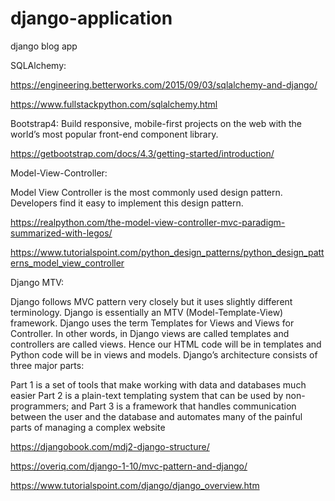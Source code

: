 # django-application
django blog app

SQLAlchemy:

https://engineering.betterworks.com/2015/09/03/sqlalchemy-and-django/

https://www.fullstackpython.com/sqlalchemy.html

Bootstrap4:
Build responsive, mobile-first projects on the web with the world’s most popular front-end component library.

https://getbootstrap.com/docs/4.3/getting-started/introduction/

Model-View-Controller:

Model View Controller is the most commonly used design pattern. Developers find it easy to implement this design pattern.

https://realpython.com/the-model-view-controller-mvc-paradigm-summarized-with-legos/

https://www.tutorialspoint.com/python_design_patterns/python_design_patterns_model_view_controller

Django MTV:

Django follows MVC pattern very closely but it uses slightly different terminology. Django is essentially an MTV (Model-Template-View) framework. Django uses the term Templates for Views and Views for Controller. In other words, in Django views are called templates and controllers are called views. Hence our HTML code will be in templates and Python code will be in views and models.
Django’s architecture consists of three major parts:

Part 1 is a set of tools that make working with data and databases much easier
Part 2 is a plain-text templating system that can be used by non-programmers; and
Part 3 is a framework that handles communication between the user and the database and automates many of the painful parts of managing a complex website



https://djangobook.com/mdj2-django-structure/

https://overiq.com/django-1-10/mvc-pattern-and-django/

https://www.tutorialspoint.com/django/django_overview.htm

